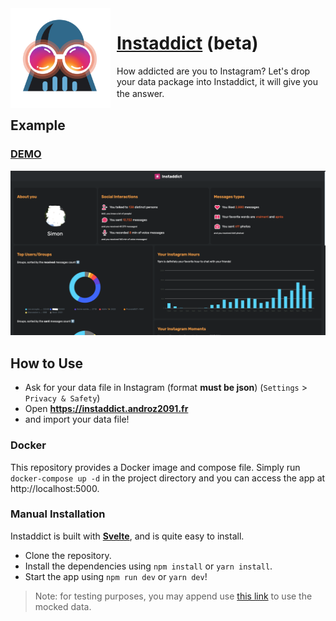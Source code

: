 <img width="160" height="160" align="left" style="float: left; margin: 0 10px 0 0;" alt="DDPE" src="https://github.com/Androz2091/instaddict/raw/master/public/favicon.png">  

# [Instaddict](https://instaddict.androz2091.fr) (beta)

How addicted are you to Instagram? Let's drop your data package into Instaddict, it will give you the answer.
ㅤㅤㅤㅤㅤㅤㅤㅤ
## Example

### [DEMO](https://instaddict.androz2091.fr/stats/demo)

![Example](./example.png)

## How to Use

* Ask for your data file in Instagram (format **must be json**) (`Settings` > `Privacy & Safety`)
* Open **https://instaddict.androz2091.fr**
* and import your data file!

### Docker

This repository provides a Docker image and compose file. Simply run `docker-compose up -d` in the project directory 
and you can access the app at http://localhost:5000.

### Manual Installation

Instaddict is built with **[Svelte](https://svelte.dev)**, and is quite easy to install.

* Clone the repository.
* Install the dependencies using `npm install` or `yarn install`.
* Start the app using `npm run dev` or `yarn dev`!

> Note: for testing purposes, you may append use [this link](https://instaddict.androz2091.fr/stats/demo) to use the mocked data.